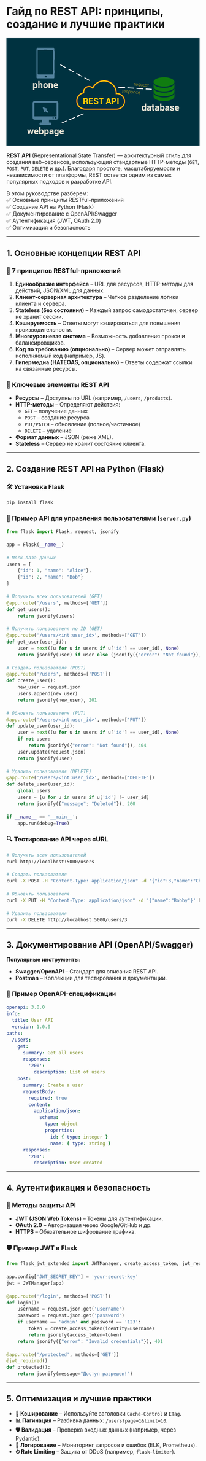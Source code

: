 # **Гайд по REST API: принципы, создание и лучшие практики**  

![REST API](images/restapi.png)  

**REST API** (Representational State Transfer) — архитектурный стиль для создания веб-сервисов, использующий стандартные HTTP-методы (`GET`, `POST`, `PUT`, `DELETE` и др.). Благодаря простоте, масштабируемости и независимости от платформы, REST остается одним из самых популярных подходов к разработке API.  

В этом руководстве разберем:  
✅ Основные принципы RESTful-приложений  
✅ Создание API на Python (Flask)  
✅ Документирование с OpenAPI/Swagger  
✅ Аутентификация (JWT, OAuth 2.0)  
✅ Оптимизация и безопасность  

---

## **1. Основные концепции REST API**  

### **🔹 7 принципов RESTful-приложений**  
1. **Единообразие интерфейса** – URL для ресурсов, HTTP-методы для действий, JSON/XML для данных.  
2. **Клиент-серверная архитектура** – Четкое разделение логики клиента и сервера.  
3. **Stateless (без состояния)** – Каждый запрос самодостаточен, сервер не хранит сессии.  
4. **Кэшируемость** – Ответы могут кэшироваться для повышения производительности.  
5. **Многоуровневая система** – Возможность добавления прокси и балансировщиков.  
6. **Код по требованию (опционально)** – Сервер может отправлять исполняемый код (например, JS).  
7. **Гипермедиа (HATEOAS, опционально)** – Ответы содержат ссылки на связанные ресурсы.  

### **🔹 Ключевые элементы REST API**  
- **Ресурсы** – Доступны по URL (например, `/users`, `/products`).  
- **HTTP-методы** – Определяют действия:  
  - `GET` – получение данных  
  - `POST` – создание ресурса  
  - `PUT/PATCH` – обновление (полное/частичное)  
  - `DELETE` – удаление  
- **Формат данных** – JSON (реже XML).  
- **Stateless** – Сервер не хранит состояние клиента.  

---

## **2. Создание REST API на Python (Flask)**  

### **🛠 Установка Flask**  
```bash
pip install flask
```

### **📂 Пример API для управления пользователями (`server.py`)**  
```python
from flask import Flask, request, jsonify

app = Flask(__name__)

# Mock-база данных
users = [
    {"id": 1, "name": "Alice"},
    {"id": 2, "name": "Bob"}
]

# Получить всех пользователей (GET)
@app.route('/users', methods=['GET'])
def get_users():
    return jsonify(users)

# Получить пользователя по ID (GET)
@app.route('/users/<int:user_id>', methods=['GET'])
def get_user(user_id):
    user = next((u for u in users if u['id'] == user_id), None)
    return jsonify(user) if user else (jsonify({"error": "Not found"}), 404)

# Создать пользователя (POST)
@app.route('/users', methods=['POST'])
def create_user():
    new_user = request.json
    users.append(new_user)
    return jsonify(new_user), 201

# Обновить пользователя (PUT)
@app.route('/users/<int:user_id>', methods=['PUT'])
def update_user(user_id):
    user = next((u for u in users if u['id'] == user_id), None)
    if not user:
        return jsonify({"error": "Not found"}), 404
    user.update(request.json)
    return jsonify(user)

# Удалить пользователя (DELETE)
@app.route('/users/<int:user_id>', methods=['DELETE'])
def delete_user(user_id):
    global users
    users = [u for u in users if u['id'] != user_id]
    return jsonify({"message": "Deleted"}), 200

if __name__ == '__main__':
    app.run(debug=True)
```

### **🔍 Тестирование API через cURL**  
```bash
# Получить всех пользователей
curl http://localhost:5000/users

# Создать пользователя
curl -X POST -H "Content-Type: application/json" -d '{"id":3,"name":"Charlie"}' http://localhost:5000/users

# Обновить пользователя
curl -X PUT -H "Content-Type: application/json" -d '{"name":"Bobby"}' http://localhost:5000/users/2

# Удалить пользователя
curl -X DELETE http://localhost:5000/users/3
```

---

## **3. Документирование API (OpenAPI/Swagger)**  

**Популярные инструменты:**  
- **Swagger/OpenAPI** – Стандарт для описания REST API.  
- **Postman** – Коллекции для тестирования и документации.  

### **📄 Пример OpenAPI-спецификации**  
```yaml
openapi: 3.0.0
info:
  title: User API
  version: 1.0.0
paths:
  /users:
    get:
      summary: Get all users
      responses:
        '200':
          description: List of users
    post:
      summary: Create a user
      requestBody:
        required: true
        content:
          application/json:
            schema:
              type: object
              properties:
                id: { type: integer }
                name: { type: string }
      responses:
        '201':
          description: User created
```

---

## **4. Аутентификация и безопасность**  

### **🔐 Методы защиты API**  
- **JWT (JSON Web Tokens)** – Токены для аутентификации.  
- **OAuth 2.0** – Авторизация через Google/GitHub и др.  
- **HTTPS** – Обязательное шифрование трафика.  

### **🛡 Пример JWT в Flask**  
```python
from flask_jwt_extended import JWTManager, create_access_token, jwt_required

app.config['JWT_SECRET_KEY'] = 'your-secret-key'
jwt = JWTManager(app)

@app.route('/login', methods=['POST'])
def login():
    username = request.json.get('username')
    password = request.json.get('password')
    if username == 'admin' and password == '123':
        token = create_access_token(identity=username)
        return jsonify(access_token=token)
    return jsonify({"error": "Invalid credentials"}), 401

@app.route('/protected', methods=['GET'])
@jwt_required()
def protected():
    return jsonify(message="Доступ разрешен!")
```

---

## **5. Оптимизация и лучшие практики**  

- **🚀 Кэширование** – Используйте заголовки `Cache-Control` и `ETag`.  
- **📊 Пагинация** – Разбивка данных: `/users?page=1&limit=10`.  
- **🛡 Валидация** – Проверка входных данных (например, через Pydantic).  
- **📝 Логирование** – Мониторинг запросов и ошибок (ELK, Prometheus).  
- **⏱ Rate Limiting** – Защита от DDoS (например, `flask-limiter`).  
